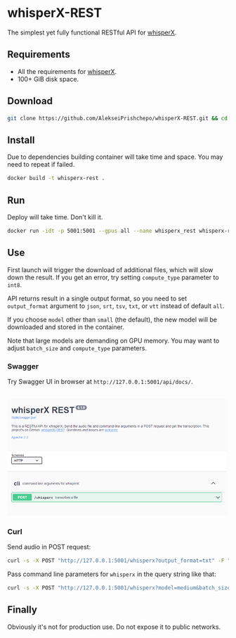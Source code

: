 # whisperX-REST
The simplest yet fully functional RESTful API for [whisperX](https://github.com/m-bain/whisperX).

## Requirements

* All the requirements for [whisperX](https://github.com/m-bain/whisperX).
* 100+ GiB disk space.

##  Download

```bash
git clone https://github.com/AlekseiPrishchepo/whisperX-REST.git && cd whisperX-REST
```

## Install

Due to dependencies building container will take time and space. You may need to repeat if failed.

```bash
docker build -t whisperx-rest .
```

## Run

Deploy will take time. Don't kill it.

```bash
docker run -idt -p 5001:5001 --gpus all --name whisperx_rest whisperx-rest
```

## Use

First launch will trigger the download of additional files, which will slow down the result. If you get an error, try setting ``compute_type`` parameter to ``int8``.

API returns result in a single output format, so you need to set ``output_format`` argument to ``json``, ``srt``, ``tsv``, ``txt``, or ``vtt`` instead of default ``all``.

If you choose ``model`` other than ``small`` (the default), the new model will be downloaded and stored in the container.

Note that large models are demanding on GPU memory. You may want to adjust ``batch_size`` and ``compute_type`` parameters.

### Swagger

Try Swagger UI in browser at ``http://127.0.0.1:5001/api/docs/``.

</br>
<img alt="screenshot_swagger" src="figures/screenshot_swagger.png">

### Curl
Send audio in POST request:

```bash
curl -s -X POST "http://127.0.0.1:5001/whisperx?output_format=txt" -F "audio=@sample/CNVSample227.wav"
```

Pass command line parameters for ``whisperx`` in the query string like that:

```bash
curl -s -X POST "http://127.0.0.1:5001/whisperx?model=medium&batch_size=4&fp16=False&compute_type=int8&language=en&output_format=json" -F "audio=@sample/CNVSample227.wav"
```

## Finally

Obviously it's not for production use. Do not expose it to public networks.
